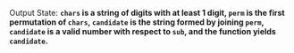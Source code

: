 Output State: **`chars` is a string of digits with at least 1 digit, `perm` is the first permutation of `chars`, `candidate` is the string formed by joining `perm`, `candidate` is a valid number with respect to `sub`, and the function yields `candidate`.**